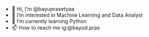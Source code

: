 - 👋 Hi, I’m @bayuprasetyaa
- 👀 I’m interested in Machine Learning and Data Analyst
- 🌱 I’m currently learning Python 
- 📫 How to reach me ig:@bayud.pras

<!---
bayuprasetyaa/bayuprasetyaa is a ✨ special ✨ repository because its `README.md` (this file) appears on your GitHub profile.
You can click the Preview link to take a look at your changes.
--->

